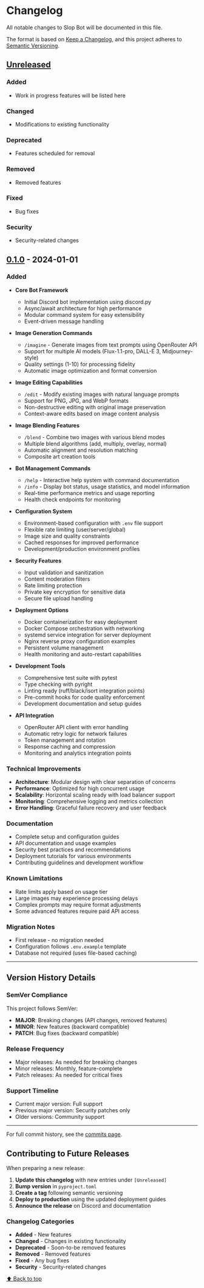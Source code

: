 # Changelog

All notable changes to Slop Bot will be documented in this file.

The format is based on [Keep a Changelog](https://keepachangelog.com/en/1.0.0/),
and this project adheres to [Semantic Versioning](https://semver.org/spec/v2.0.0.html).

## [Unreleased]

### Added
- Work in progress features will be listed here

### Changed
- Modifications to existing functionality

### Deprecated
- Features scheduled for removal

### Removed
- Removed features

### Fixed
- Bug fixes

### Security
- Security-related changes

## [0.1.0] - 2024-01-01

### Added
- **Core Bot Framework**
  - Initial Discord bot implementation using discord.py
  - Async/await architecture for high performance
  - Modular command system for easy extensibility
  - Event-driven message handling

- **Image Generation Commands**
  - `/imagine` - Generate images from text prompts using OpenRouter API
  - Support for multiple AI models (Flux-1.1-pro, DALL-E 3, Midjourney-style)
  - Quality settings (1-10) for processing fidelity
  - Automatic image optimization and format conversion

- **Image Editing Capabilities**
  - `/edit` - Modify existing images with natural language prompts
  - Support for PNG, JPG, and WebP formats
  - Non-destructive editing with original image preservation
  - Context-aware edits based on image content analysis

- **Image Blending Features**
  - `/blend` - Combine two images with various blend modes
  - Multiple blend algorithms (add, multiply, overlay, normal)
  - Automatic alignment and resolution matching
  - Composite art creation tools

- **Bot Management Commands**
  - `/help` - Interactive help system with command documentation
  - `/info` - Display bot status, usage statistics, and model information
  - Real-time performance metrics and usage reporting
  - Health check endpoints for monitoring

- **Configuration System**
  - Environment-based configuration with `.env` file support
  - Flexible rate limiting (user/server/global)
  - Image size and quality constraints
  - Cached responses for improved performance
  - Development/production environment profiles

- **Security Features**
  - Input validation and sanitization
  - Content moderation filters
  - Rate limiting protection
  - Private key encryption for sensitive data
  - Secure file upload handling

- **Deployment Options**
  - Docker containerization for easy deployment
  - Docker Compose orchestration with networking
  - systemd service integration for server deployment
  - Nginx reverse proxy configuration examples
  - Persistent volume management
  - Health monitoring and auto-restart capabilities

- **Development Tools**
  - Comprehensive test suite with pytest
  - Type checking with pyright
  - Linting ready (ruff/black/isort integration points)
  - Pre-commit hooks for code quality enforcement
  - Development documentation and setup guides

- **API Integration**
  - OpenRouter API client with error handling
  - Automatic retry logic for network failures
  - Token management and rotation
  - Response caching and compression
  - Monitoring and analytics integration points

### Technical Improvements
- **Architecture**: Modular design with clear separation of concerns
- **Performance**: Optimized for high concurrent usage
- **Scalability**: Horizontal scaling ready with load balancer support
- **Monitoring**: Comprehensive logging and metrics collection
- **Error Handling**: Graceful failure recovery and user feedback

### Documentation
- Complete setup and configuration guides
- API documentation and usage examples
- Security best practices and recommendations
- Deployment tutorials for various environments
- Contributing guidelines and development workflow

### Known Limitations
- Rate limits apply based on usage tier
- Large images may experience processing delays
- Complex prompts may require format adjustments
- Some advanced features require paid API access

### Migration Notes
- First release - no migration needed
- Configuration follows `.env.example` template
- Database not required (uses file-based caching)

---

## Version History Details

### SemVer Compliance
This project follows SemVer:
- **MAJOR**: Breaking changes (API changes, removed features)
- **MINOR**: New features (backward compatible)
- **PATCH**: Bug fixes (backward compatible)

### Release Frequency
- Major releases: As needed for breaking changes
- Minor releases: Monthly, feature-complete
- Patch releases: As needed for critical fixes

### Support Timeline
- Current major version: Full support
- Previous major version: Security patches only
- Older versions: Community support

---

[Unreleased]: https://github.com/mojomast/gemini-nano-banana-discord-bot/compare/v0.1.0...HEAD
[0.1.0]: https://github.com/mojomast/gemini-nano-banana-discord-bot/releases/tag/v0.1.0

For full commit history, see the [commits page](https://github.com/mojomast/gemini-nano-banana-discord-bot/commits/main).

## Contributing to Future Releases

When preparing a new release:

1. **Update this changelog** with new entries under `[Unreleased]`
2. **Bump version** in `pyproject.toml`
3. **Create a tag** following semantic versioning
4. **Deploy to production** using the updated deployment guides
5. **Announce the release** on Discord and documentation

### Changelog Categories
- **Added** - New features
- **Changed** - Changes in existing functionality
- **Deprecated** - Soon-to-be removed features
- **Removed** - Removed features
- **Fixed** - Any bug fixes
- **Security** - Security-related changes

[⬆ Back to top](#changelog)